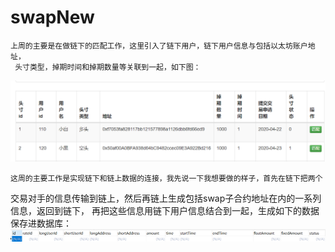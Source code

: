 # swapNew
    上周的主要是在做链下的匹配工作，这里引入了链下用户，链下用户信息与包括以太坊账户地址，
     头寸类型，掉期时间和掉期数量等关联到一起，如下图：
![image](https://github.com/liujinjing123/swapNew/blob/master/images/1.png)

    这周的主要工作是实现链下和链上数据的连接，我先说一下我想要做的样子，首先在链下把两个
交易对手的信息传输到链上，然后再链上生成包括swap子合约地址在内的一系列信息，返回到链下，
再把这些信息用链下用户信息结合到一起，生成如下的数据保存进数据库：
![image](https://github.com/liujinjing123/swapNew/blob/master/images/图片2.png)
